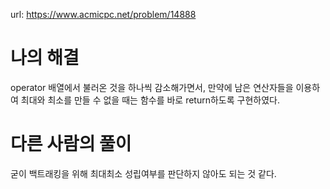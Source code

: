 url: https://www.acmicpc.net/problem/14888

# 나의 해결

operator 배열에서 불러온 것을 하나씩 감소해가면서, 만약에 남은 연산자들을 이용하여 최대와 최소를 만들 수 없을 때는 함수를 바로 return하도록 구현하였다.

# 다른 사람의 풀이

굳이 백트래킹을 위해 최대최소 성립여부를 판단하지 않아도 되는 것 같다.
